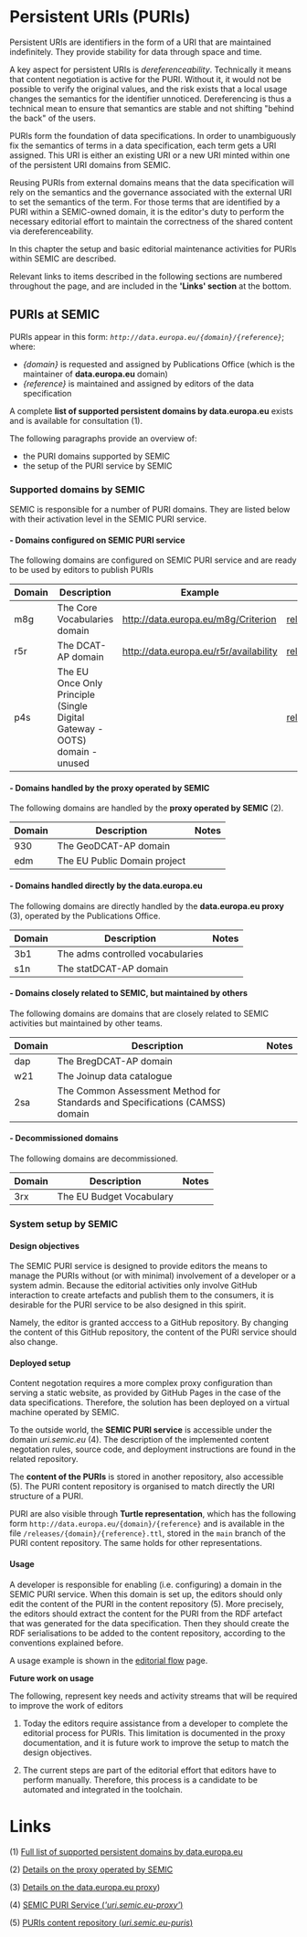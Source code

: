 # Persistent URIs (PURIs)

Persistent URIs are identifiers in the form of a URI that are maintained indefinitely. 
They provide stability for data through space and time.

A key aspect for persistent URIs is *dereferenceability*. Technically it means that content negotiation is active for the PURI.
Without it, it would not be possible to verify the original values, and the risk exists that a local usage changes the semantics for the identifier unnoticed.
Dereferencing is thus a technical mean to ensure that semantics are stable and not shifting "behind the back" of the users.


PURIs form the foundation of data specifications. 
In order to unambiguously fix the semantics of terms in a data specification, each term gets a URI assigned.
This URI is either an existing URI or a new URI minted within one of the persistent URI domains from SEMIC.

Reusing PURIs from external domains means that the data specification will rely on the semantics and the governance associated with the external URI to set the semantics of the term. For those terms that are identified by a PURI within a SEMIC-owned domain, it is the editor's duty to perform the necessary editorial effort to maintain the correctness of the shared content via dereferenceability. 

In this chapter the setup and basic editorial maintenance activities for PURIs within SEMIC are described.

Relevant links to items described in the following sections are numbered throughout the page, and are included in the **'Links' section** at the bottom.

## PURIs at SEMIC

PURIs appear in this form: *`http://data.europa.eu/{domain}/{reference}`*; where: 

 - *{domain}* is requested and assigned by Publications Office (which is the maintainer of **data.europa.eu** domain)
 - *{reference}* is maintained and assigned by editors of the data specification

A complete **list of supported persistent domains by data.europa.eu** exists and is available for consultation (1).

The following paragraphs provide an overview of:

- the PURI domains supported by SEMIC
- the setup of the PURI service by SEMIC


### Supported domains by SEMIC
SEMIC is responsible for a number of PURI domains. 
They are listed below with their activation level in the SEMIC PURI service.

#### - Domains configured on SEMIC PURI service
The following domains are configured on SEMIC PURI service and are ready to be used by editors to publish PURIs 

|Domain|Description|Example|Content|
|---|---|---|---|
|m8g| The Core Vocabularies domain | http://data.europa.eu/m8g/Criterion | [releases/m8g](https://github.com/SEMICeu/uri.semic.eu-puris/tree/main/releases/m8g) |
|r5r| The DCAT-AP domain | http://data.europa.eu/r5r/availability | [releases/r5r](https://github.com/SEMICeu/uri.semic.eu-puris/tree/main/releases/r5r) |
|p4s| The EU Once Only Principle (Single Digital Gateway - OOTS) domain - unused | | [releases/p4s](https://github.com/SEMICeu/uri.semic.eu-puris/tree/main/releases/p4s) |

#### - Domains handled by the proxy operated by SEMIC
The following domains are handled by the **proxy operated by SEMIC** (2).

|Domain|Description| Notes |
| --- | --- | --- | 
|930| The GeoDCAT-AP domain | | 
|edm| The EU Public Domain project  | | 

#### - Domains handled directly by the data.europa.eu
The following domains are directly handled by the **data.europa.eu proxy** (3), operated by the Publications Office.

|Domain|Description| Notes |
| --- | --- | --- | 
|3b1| The adms controlled vocabularies | |
|s1n| The statDCAT-AP domain | |  

#### - Domains closely related to SEMIC, but maintained by others
The following domains are domains that are closely related to SEMIC activities but maintained by other teams.

|Domain|Description| Notes |
| --- | --- | --- | 
|dap| The BregDCAT-AP domain | |
|w21| The Joinup data catalogue | |
|2sa| The Common Assessment Method for Standards and Specifications (CAMSS) domain | |


#### - Decommissioned domains 
The following domains are decommissioned.

|Domain|Description| Notes |
| --- | --- | --- | 
| 3rx | The EU Budget Vocabulary | |


### System setup by SEMIC

#### Design objectives

The SEMIC PURI service is designed to provide editors the means to manage the PURIs without (or with minimal) involvement of a developer or a system admin.
Because the editorial activities only involve GitHub interaction to create artefacts and publish them to the consumers, it is desirable for the PURI service to be also designed in this spirit.

Namely, the editor is granted acccess to a GitHub repository. 
By changing the content of this GitHub repository, the content of the PURI service should also change.



#### Deployed setup

Content negotation requires a more complex proxy configuration than serving a static website, as provided by GitHub Pages in the case of the data specifications.
Therefore, the solution has been deployed on a virtual machine operated by SEMIC. 

To the outside world, the **SEMIC PURI service** is accessible under the domain *uri.semic.eu* (4).
The description of the implemented content negotation rules, source code, and deployment instructions are found in the related repository. 

The **content of the PURIs** is stored in another repository, also accessible (5). 
The PURI content repository is organised to match directly the URI structure of a PURI.

PURI are also visible through **Turtle representation**, which has the following form `http://data.europa.eu/{domain}/{reference}` and is available in the file `/releases/{domain}/{reference}.ttl`, stored in the `main` branch of the PURI content repository. The same holds for other representations.


#### Usage 

A developer is responsible for enabling (i.e. configuring) a domain in the SEMIC PURI service. 
When this domain is set up, the editors should only edit the content of the PURI in the content repository (5). 
More precisely, the editors should extract the content for the PURI from the RDF artefact that was generated for the data specification.
Then they should create the RDF serialisations to be added to the content repository, according to the conventions explained before.

A usage example is shown in the [editorial flow](./editorial_flow.md#part-3-publish-the-result--video-) page.


**Future work on usage**

The following, represent key needs and activity streams that will be required to improve the work of editors

1. Today the editors require assistance from a developer to complete the editorial process for PURIs.
This limitation is documented in the proxy documentation, and it is future work to improve the setup to match the design objectives.


2. The current steps are part of the editorial effort that editors have to perform manually.
Therefore, this process is a candidate to be automated and integrated in the toolchain.



# Links

(1) [Full list of supported persistent domains by data.europa.eu](https://data.europa.eu/URI.html)

(2) [Details on the proxy operated by SEMIC](https://github.com/SEMICeu/uri.semic.eu-proxy)

(3) [Details on the data.europa.eu proxy](http://data.europa.eu))

(4) [SEMIC PURI Service (*'uri.semic.eu-proxy'*)](https://github.com/SEMICeu/uri.semic.eu-proxy)

(5) [PURIs content repository (*uri.semic.eu-puris*)](https://github.com/SEMICeu/uri.semic.eu-puris)
